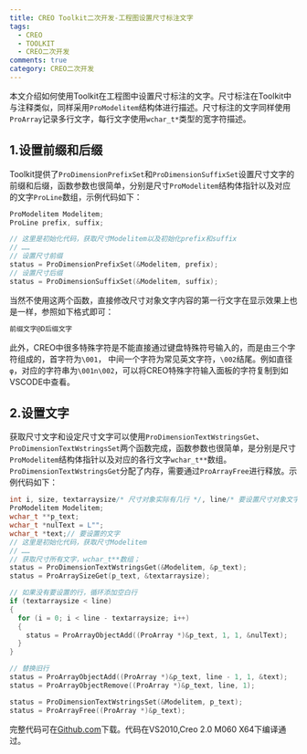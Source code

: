 ```yaml
---
title: CREO Toolkit二次开发-工程图设置尺寸标注文字
tags:
  - CREO
  - TOOLKIT
  - CREO二次开发
comments: true
category: CREO二次开发
---
```

本文介绍如何使用Toolkit在工程图中设置尺寸标注的文字。尺寸标注在Toolkit中与注释类似，同样采用`ProModelitem`结构体进行描述。尺寸标注的文字同样使用`ProArray`记录多行文字，每行文字使用`wchar_t*`类型的宽字符描述。

## 1.设置前缀和后缀

Toolkit提供了`ProDimensionPrefixSet`和`ProDimensionSuffixSet`设置尺寸文字的前缀和后缀，函数参数也很简单，分别是尺寸`ProModelitem`结构体指针以及对应的文字`ProLine`数组，示例代码如下：

```c
ProModelitem Modelitem;
ProLine prefix, suffix;

// 这里是初始化代码，获取尺寸Modelitem以及初始化prefix和suffix
// ……
// 设置尺寸前缀
status = ProDimensionPrefixSet(&Modelitem, prefix);
// 设置尺寸后缀
status = ProDimensionSuffixSet(&Modelitem, suffix);
```

当然不使用这两个函数，直接修改尺寸对象文字内容的第一行文字在显示效果上也是一样，参照如下格式即可：

```c
前缀文字@D后缀文字
```

此外，CREO中很多特殊字符是不能直接通过键盘特殊符号输入的，而是由三个字符组成的，首字符为`\001`， 中间一个字符为常见英文字符，`\002`结尾。例如直径`φ`，对应的字符串为`\001n\002`，可以将CREO特殊字符输入面板的字符复制到如VSCODE中查看。

## 2.设置文字

获取尺寸文字和设定尺寸文字可以使用`ProDimensionTextWstringsGet`、`ProDimensionTextWstringsSet`两个函数完成，函数参数也很简单，是分别是尺寸`ProModelitem`结构体指针以及对应的各行文字`wchar_t**`数组。`ProDimensionTextWstringsGet`分配了内存，需要通过`ProArrayFree`进行释放。示例代码如下：

```c
int i, size, textarraysize/* 尺寸对象实际有几行 */, line/* 要设置尺寸对象文字的行数 */;
ProModelitem Modelitem;
wchar_t **p_text;
wchar_t *nulText = L"";
wchar_t *text;// 要设置的文字
// 这里是初始化代码，获取尺寸Modelitem
// ……
// 获取尺寸所有文字，wchar_t**数组；
status = ProDimensionTextWstringsGet(&Modelitem, &p_text);
status = ProArraySizeGet(p_text, &textarraysize);

// 如果没有要设置的行，循环添加空白行
if (textarraysize < line)
{
  for (i = 0; i < line - textarraysize; i++)
  {
    status = ProArrayObjectAdd((ProArray *)&p_text, 1, 1, &nulText);
  }
}

// 替换旧行
status = ProArrayObjectAdd((ProArray *)&p_text, line - 1, 1, &text);
status = ProArrayObjectRemove((ProArray *)&p_text, line, 1);

status = ProDimensionTextWstringsSet(&Modelitem, p_text);
status = ProArrayFree((ProArray *)&p_text);
```

完整代码可在<a href="https://github.com/slacker-HD/creo_toolkit" target="_blank">Github.com</a>下载。代码在VS2010,Creo 2.0 M060 X64下编译通过。
